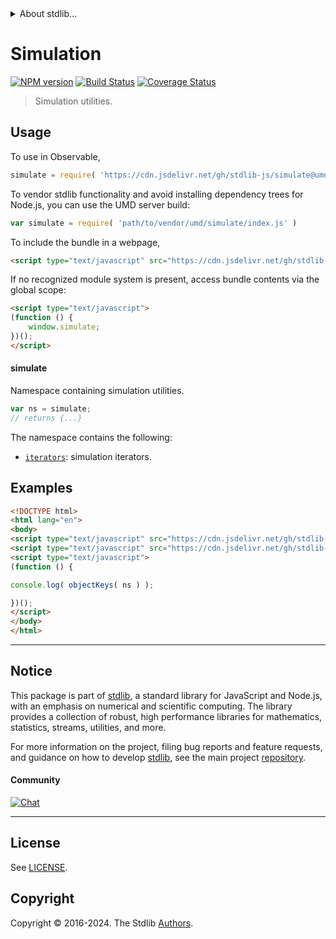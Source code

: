 <!--

@license Apache-2.0

Copyright (c) 2019 The Stdlib Authors.

Licensed under the Apache License, Version 2.0 (the "License");
you may not use this file except in compliance with the License.
You may obtain a copy of the License at

   http://www.apache.org/licenses/LICENSE-2.0

Unless required by applicable law or agreed to in writing, software
distributed under the License is distributed on an "AS IS" BASIS,
WITHOUT WARRANTIES OR CONDITIONS OF ANY KIND, either express or implied.
See the License for the specific language governing permissions and
limitations under the License.

-->


<details>
  <summary>
    About stdlib...
  </summary>
  <p>We believe in a future in which the web is a preferred environment for numerical computation. To help realize this future, we've built stdlib. stdlib is a standard library, with an emphasis on numerical and scientific computation, written in JavaScript (and C) for execution in browsers and in Node.js.</p>
  <p>The library is fully decomposable, being architected in such a way that you can swap out and mix and match APIs and functionality to cater to your exact preferences and use cases.</p>
  <p>When you use stdlib, you can be absolutely certain that you are using the most thorough, rigorous, well-written, studied, documented, tested, measured, and high-quality code out there.</p>
  <p>To join us in bringing numerical computing to the web, get started by checking us out on <a href="https://github.com/stdlib-js/stdlib">GitHub</a>, and please consider <a href="https://opencollective.com/stdlib">financially supporting stdlib</a>. We greatly appreciate your continued support!</p>
</details>

# Simulation

[![NPM version][npm-image]][npm-url] [![Build Status][test-image]][test-url] [![Coverage Status][coverage-image]][coverage-url] <!-- [![dependencies][dependencies-image]][dependencies-url] -->

> Simulation utilities.



<section class="usage">

## Usage

To use in Observable,

```javascript
simulate = require( 'https://cdn.jsdelivr.net/gh/stdlib-js/simulate@umd/browser.js' )
```

To vendor stdlib functionality and avoid installing dependency trees for Node.js, you can use the UMD server build:

```javascript
var simulate = require( 'path/to/vendor/umd/simulate/index.js' )
```

To include the bundle in a webpage,

```html
<script type="text/javascript" src="https://cdn.jsdelivr.net/gh/stdlib-js/simulate@umd/browser.js"></script>
```

If no recognized module system is present, access bundle contents via the global scope:

```html
<script type="text/javascript">
(function () {
    window.simulate;
})();
</script>
```

#### simulate

Namespace containing simulation utilities.

```javascript
var ns = simulate;
// returns {...}
```

The namespace contains the following:

<!-- <toc pattern="*"> -->

<div class="namespace-toc">

-   <span class="signature">[`iterators`][@stdlib/simulate/iter]</span><span class="delimiter">: </span><span class="description">simulation iterators.</span>

</div>

<!-- </toc> -->

</section>

<!-- /.usage -->

<section class="examples">

## Examples

<!-- TODO: better examples -->

<!-- eslint no-undef: "error" -->

```html
<!DOCTYPE html>
<html lang="en">
<body>
<script type="text/javascript" src="https://cdn.jsdelivr.net/gh/stdlib-js/utils/keys@umd/browser.js"></script>
<script type="text/javascript" src="https://cdn.jsdelivr.net/gh/stdlib-js/simulate@umd/browser.js"></script>
<script type="text/javascript">
(function () {

console.log( objectKeys( ns ) );

})();
</script>
</body>
</html>
```

</section>

<!-- /.examples -->

<!-- Section for related `stdlib` packages. Do not manually edit this section, as it is automatically populated. -->

<section class="related">

</section>

<!-- /.related -->

<!-- Section for all links. Make sure to keep an empty line after the `section` element and another before the `/section` close. -->


<section class="main-repo" >

* * *

## Notice

This package is part of [stdlib][stdlib], a standard library for JavaScript and Node.js, with an emphasis on numerical and scientific computing. The library provides a collection of robust, high performance libraries for mathematics, statistics, streams, utilities, and more.

For more information on the project, filing bug reports and feature requests, and guidance on how to develop [stdlib][stdlib], see the main project [repository][stdlib].

#### Community

[![Chat][chat-image]][chat-url]

---

## License

See [LICENSE][stdlib-license].


## Copyright

Copyright &copy; 2016-2024. The Stdlib [Authors][stdlib-authors].

</section>

<!-- /.stdlib -->

<!-- Section for all links. Make sure to keep an empty line after the `section` element and another before the `/section` close. -->

<section class="links">

[npm-image]: http://img.shields.io/npm/v/@stdlib/simulate.svg
[npm-url]: https://npmjs.org/package/@stdlib/simulate

[test-image]: https://github.com/stdlib-js/simulate/actions/workflows/test.yml/badge.svg?branch=v0.2.1
[test-url]: https://github.com/stdlib-js/simulate/actions/workflows/test.yml?query=branch:v0.2.1

[coverage-image]: https://img.shields.io/codecov/c/github/stdlib-js/simulate/main.svg
[coverage-url]: https://codecov.io/github/stdlib-js/simulate?branch=main

<!--

[dependencies-image]: https://img.shields.io/david/stdlib-js/simulate.svg
[dependencies-url]: https://david-dm.org/stdlib-js/simulate/main

-->

[chat-image]: https://img.shields.io/gitter/room/stdlib-js/stdlib.svg
[chat-url]: https://app.gitter.im/#/room/#stdlib-js_stdlib:gitter.im

[stdlib]: https://github.com/stdlib-js/stdlib

[stdlib-authors]: https://github.com/stdlib-js/stdlib/graphs/contributors

[umd]: https://github.com/umdjs/umd
[es-module]: https://developer.mozilla.org/en-US/docs/Web/JavaScript/Guide/Modules

[deno-url]: https://github.com/stdlib-js/simulate/tree/deno
[deno-readme]: https://github.com/stdlib-js/simulate/blob/deno/README.md
[umd-url]: https://github.com/stdlib-js/simulate/tree/umd
[umd-readme]: https://github.com/stdlib-js/simulate/blob/umd/README.md
[esm-url]: https://github.com/stdlib-js/simulate/tree/esm
[esm-readme]: https://github.com/stdlib-js/simulate/blob/esm/README.md
[branches-url]: https://github.com/stdlib-js/simulate/blob/main/branches.md

[stdlib-license]: https://raw.githubusercontent.com/stdlib-js/simulate/main/LICENSE

<!-- <toc-links> -->

[@stdlib/simulate/iter]: https://github.com/stdlib-js/simulate/tree/main/iter

<!-- </toc-links> -->

</section>

<!-- /.links -->
